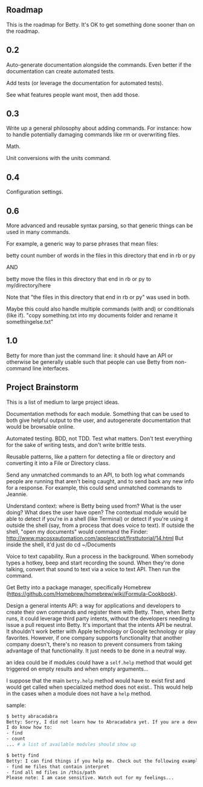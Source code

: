 Roadmap
-------

This is the roadmap for Betty. It's OK to get something done sooner than on the roadmap.

0.2
---

Auto-generate documentation alongside the commands. Even better if the documentation can create automated tests.

Add tests (or leverage the documentation for automated tests).

See what features people want most, then add those.


0.3
---

Write up a general philosophy about adding commands. For instance: how to handle potentially damaging commands like rm or overwriting files.

Math.

Unit conversions with the units command.

0.4
---

Configuration settings.


0.6
---

More advanced and reusable syntax parsing, so that generic things can be used in many commands.

  For example, a generic way to parse phrases that mean files:
  
  betty count number of words in the files in this directory that end in rb or py
  
  AND
  
  betty move the files in this directory that end in rb or py to my/directory/here

  Note that "the files in this directory that end in rb or py" was used in both.

Maybe this could also handle multiple commands (with and) or conditionals (like if). "copy something.txt into my documents folder and rename it somethingelse.txt"


1.0
---

Betty for more than just the command line: it should have an API or otherwise be generally usable such that people can use Betty from non-command line interfaces.


Project Brainstorm
------------------

This is a list of medium to large project ideas.

Documentation methods for each module. Something that can be used to both give helpful output to the user, and autogenerate documentation that would be browsable online.

Automated testing. BDD, not TDD. Test what matters. Don't test everything for the sake of writing tests, and don't write brittle tests.

Reusable patterns, like a pattern for detecting a file or directory and converting it into a File or Directory class.

Send any unmatched commands to an API, to both log what commands people are running that aren't being caught, and to send back any new info for a response. For example, this could send unmatched commands to Jeannie.

Understand context: where is Betty being used from? What is the user doing? What does the user have open? The contextual module would be able to detect if you're in a shell (like Terminal) or detect if you're using it outside the shell (say, from a process that does voice to text). If outside the shell, "open my documents" would command the Finder: http://www.macosxautomation.com/applescript/firsttutorial/14.html But inside the shell, it'd just do cd ~/Documents

Voice to text capability. Run a process in the background. When somebody types a hotkey, beep and start recording the sound. When they're done talking, convert that sound to text via a voice to text API. Then run the command.

Get Betty into a package manager, specifically Homebrew (https://github.com/Homebrew/homebrew/wiki/Formula-Cookbook).

Design a general intents API: a way for applications and developers to create their own commands and register them with Betty. Then, when Betty runs, it could leverage third party intents, without the developers needing to issue a pull request into Betty. It's important that the intents API be neutral. It shouldn't work better with Apple technology or Google technology or play favorites. However, if one company supports functionality that another company doesn't, there's no reason to prevent consumers from taking advantage of that functionality. It just needs to be done in a neutral way.

an idea could  be if modules could have a `self.help` method that would get triggered on empty results and when empty arguments...

I suppose that the main `betty.help` method would have to exist first and would get called when specialized method does not exist..  This would help in the cases when a module does not have a `help` method.

sample:

```bash
$ betty abracadabra
Betty: Sorry, I did not learn how to Abracadabra yet. If you are a developer you can teach me!
I do know how to:
- find
- count
... # a list of available modules should show up

$ betty find
Betty: I can find things if you help me. Check out the following examples:
- find me files that contain interpret
- find all md files in /this/path
Please note: I am case sensitive. Watch out for my feelings...
```